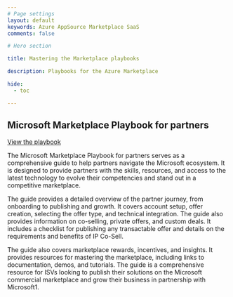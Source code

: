 ```yaml
---
# Page settings
layout: default
keywords: Azure AppSource Marketplace SaaS
comments: false

# Hero section

title: Mastering the Marketplace playbooks

description: Playbooks for the Azure Marketplace

hide:
  - toc

---
```


## Microsoft Marketplace Playbook for partners

[View the playbook](./Microsoft%20Marketplace%20Playbook%206.pdf)


The Microsoft Marketplace Playbook for partners serves as a comprehensive guide to help partners navigate the Microsoft ecosystem. It is designed to provide partners with the skills, resources, and access to the latest technology to evolve their competencies and stand out in a competitive marketplace. 
 
The guide provides a detailed overview of the partner journey, from onboarding to publishing and growth. It covers account setup, offer creation, selecting the offer type, and technical integration. The guide also provides information on co-selling, private offers, and custom deals. It includes a checklist for publishing any transactable offer and details on the requirements and benefits of IP Co-Sell. 

The guide also covers marketplace rewards, incentives, and insights. It provides resources for mastering the marketplace, including links to documentation, demos, and tutorials. The guide is a comprehensive resource for ISVs looking to publish their solutions on the Microsoft commercial marketplace and grow their business in partnership with Microsoft1. 